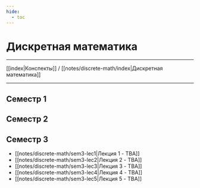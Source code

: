 ```yaml
---
hide: 
  - toc
---
```

# Дискретная математика

---

[[index|Конспекты]] / [[notes/discrete-math/index|Дискретная математика]]

---

## Семестр 1

## Семестр 2

## Семестр 3
- [[notes/discrete-math/sem3-lec1|Лекция 1 - TBA]]
- [[notes/discrete-math/sem3-lec2|Лекция 2 - TBA]]
- [[notes/discrete-math/sem3-lec3|Лекция 3 - TBA]]
- [[notes/discrete-math/sem3-lec4|Лекция 4 - TBA]]
- [[notes/discrete-math/sem3-lec5|Лекция 5 - TBA]]